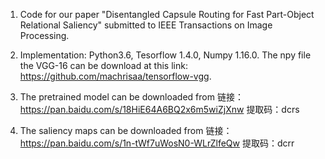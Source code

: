 1. Code for our paper "Disentangled Capsule Routing for Fast Part-Object Relational Saliency" submitted to IEEE Transactions on Image Processing.

2. Implementation: Python3.6, Tesorflow 1.4.0, Numpy 1.16.0. The npy file the VGG-16 can be download at this link: https://github.com/machrisaa/tensorflow-vgg.

3. The pretrained model can be downloaded from 链接：https://pan.baidu.com/s/18HiE64A6BQ2x6m5wiZjXnw 
提取码：dcrs

4. The saliency maps can be downloaded from 链接：https://pan.baidu.com/s/1n-tWf7uWosN0-WLrZlfeQw 
提取码：dcrr
